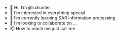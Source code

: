 - 👋 Hi, I’m @sxhunter
- 👀 I’m interested in everything special
- 🌱 I’m currently learning SAR information processing
- 💞️ I’m looking to collaborate on ...
- 📫 How to reach me just call me

<!---
sxhunter/sxhunter is a ✨ special ✨ repository because its `README.md` (this file) appears on your GitHub profile.
You can click the Preview link to take a look at your changes.
--->
